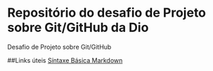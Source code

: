 # Repositório do desafio de Projeto sobre Git/GitHub da Dio
Desafio de Projeto sobre Git/GitHub

##Links úteis
[Síntaxe Básica Markdown](https://www.markdownguide.org/basic-syntax/)
